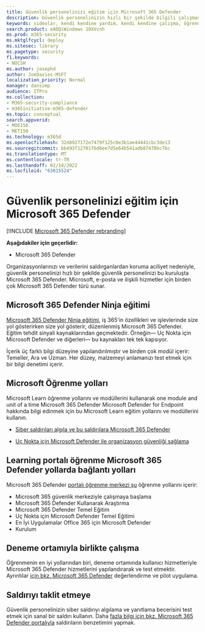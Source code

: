 ```yaml
---
title: Güvenlik personelinizi eğitim için Microsoft 365 Defender
description: Güvenlik personelinizin hızlı bir şekilde bilgili çalışması için önemli eğitim kaynaklarına sahip olun.
keywords: videolar, kendi kendine yardım, kendi kendine çalışma, öğrenme, öğrenme yolu, Microsoft Learn, kurs, kurs, SecOps, güvenlik analisti
search.product: eADQiWindows 10XVcnh
ms.prod: m365-security
ms.mktglfcycl: deploy
ms.sitesec: library
ms.pagetype: security
f1.keywords:
- NOCSH
ms.author: josephd
author: JoeDavies-MSFT
localization_priority: Normal
manager: dansimp
audience: ITPro
ms.collection:
- M365-security-compliance
- m365initiative-m365-defender
ms.topic: conceptual
search.appverid:
- MOE150
- MET150
ms.technology: m365d
ms.openlocfilehash: 32d8927172e7479f125c0e3b1ae44441cbc3de13
ms.sourcegitcommit: bb493f12701f6d6ee7d5e64b541adb87470bc7bc
ms.translationtype: MT
ms.contentlocale: tr-TR
ms.lasthandoff: 02/18/2022
ms.locfileid: "63015524"
---
```

# <a name="train-your-security-staff-for-microsoft-365-defender"></a>Güvenlik personelinizi eğitim için Microsoft 365 Defender

[!INCLUDE [Microsoft 365 Defender rebranding](../includes/microsoft-defender.md)]

**Aşağıdakiler için geçerlidir:**
- Microsoft 365 Defender

Organizasyonlarınızı ve verilerini saldırganlardan koruma aciliyet nedeniyle, güvenlik personelinizi hızlı bir şekilde güvenlik personelinizi bu kuruluşta Microsoft 365 Defender. Microsoft, e-posta ve ilişkili hizmetler için birden çok Microsoft 365 Defender türü sunar.


## <a name="microsoft-365-defender-ninja-training"></a>Microsoft 365 Defender Ninja eğitimi

[Microsoft 365 Defender Ninja eğitimi](https://techcommunity.microsoft.com/t5/microsoft-365-defender/become-a-microsoft-365-defender-ninja/ba-p/1789376), iş 365'in özellikleri ve işlevlerinde size yol gösterirken size yol gösterir, düzenlenmiş Microsoft 365 Defender. Eğitim tehdit sinyali kaynaklarından geçmektedir. Örneğin&mdash; Uç Nokta için Microsoft Defender ve diğerleri&mdash; bu kaynakları tek tek kapsıyor. 

İçerik üç farklı bilgi düzeyine yapılandırılmıştır ve birden çok modül içerir: Temeller, Ara ve Uzman. Her düzey, malzemeyi anlamanızı test etmek için bir bilgi denetimi içerir.

## <a name="microsoft-learn-learning-paths"></a>Microsoft Öğrenme yolları

Microsoft Learn öğrenme yollarını ve modüllerini kullanarak one module and unit of a time Microsoft 365 Defender Microsoft Defender for Endpoint hakkında bilgi edinmek için bu Microsoft Learn eğitim yollarını ve modüllerini kullanın.

 - [Siber saldırıları algıla ve bu saldırılara Microsoft 365 Defender](/learn/paths/defender-detect-respond/)

 - [Uç Nokta için Microsoft Defender ile organizasyon güvenliği sağlama](/learn/paths/defender-endpoint-fundamentals/)  


## <a name="learning-paths-in-the-microsoft-365-defender-portal-learning-hub"></a>Learning portalı öğrenme Microsoft 365 Defender yollarda bağlantı yolları

Microsoft 365 Defender [portalı öğrenme merkezi şu](https://security.microsoft.com/learning) öğrenme yollarını içerir:

- Microsoft 365 güvenlik merkeziyle çalışmaya başlama
- Microsoft 365 Defender Kullanarak Araştırma
- Microsoft 365 Defender Temel Eğitim
- Uç Nokta için Microsoft Defender Temel Eğitimi
- En İyi Uygulamalar Office 365 için Microsoft Defender
- Kurulum

## <a name="hands-on-with-a-trial-environment"></a>Deneme ortamıyla birlikte çalışma

Öğrenmenin en iyi yollarından biri, deneme ortamında kullanıcı hizmetleriyle Microsoft 365 Defender hizmetlerini yapılandırarak ve test etmektir. Ayrıntılar [için bkz. Microsoft 365 Defender](eval-overview.md) değerlendirme ve pilot uygulama.

## <a name="simulating-an-attack"></a>Saldırıyı taklit etmeye

Güvenlik personelinizin siber saldırıyı algılama ve yanıtlama becerisini test etmek için sanal bir saldırı kullanın. Daha [fazla bilgi için bkz. Microsoft 365 Defender portalıyla](eval-defender-investigate-respond-simulate-attack.md#simulate-attacks-with-the-microsoft-365-defender-portal) saldırıların benzetimini yapmak. 

